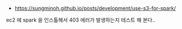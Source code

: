 * https://sungminoh.github.io/posts/development/use-s3-for-spark/


ec2 에 spark 을 인스톨해서 403 에러가 발생하는지 테스트 해 본다..
